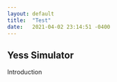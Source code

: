```yaml
---
layout: default
title:  "Test"
date:   2021-04-02 23:14:51 -0400
---
```


## Yess Simulator

 Introduction